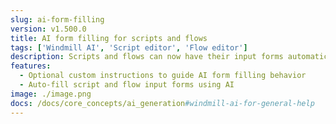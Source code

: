 ```yaml
---
slug: ai-form-filling
version: v1.500.0
title: AI form filling for scripts and flows
tags: ['Windmill AI', 'Script editor', 'Flow editor']
description: Scripts and flows can now have their input forms automatically filled using AI. Enable this feature in your scripts and flows settings to have AI populate form fields based on optional custom instructions.
features:
  - Optional custom instructions to guide AI form filling behavior
  - Auto-fill script and flow input forms using AI
image: ./image.png
docs: /docs/core_concepts/ai_generation#windmill-ai-for-general-help
---
```


